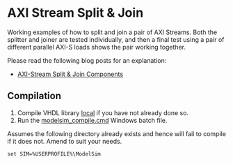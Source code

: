 # AXI Stream Split & Join

Working examples of how to split and join a pair of AXI Streams. Both the splitter and joiner are tested individually, and then a final test using a pair of different parallel AXI-S loads shows the pair working together.

Please read the following blog posts for an explanation:

* [AXI-Stream Split & Join Components](https://blog.abbey1.org.uk/index.php/technology/axi-stream-split-join-components)


## Compilation

1. Compile VHDL library [local](../Local) if you have not already done so.
2. Run the [modelsim_compile.cmd](modelsim_compile.cmd) Windows batch file.

Assumes the following directory already exists and hence will fail to compile if it does not. Amend to suit your needs.

```batch
set SIM=%USERPROFILE%\ModelSim
```
